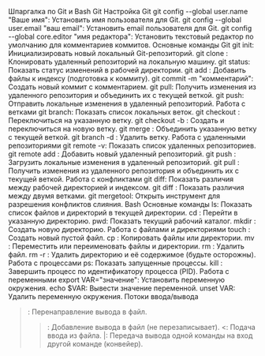 Шпаргалка по Git и Bash
Git
Настройка Git
git config --global user.name "Ваше имя": Установить имя пользователя для Git.
git config --global user.email "ваш email": Установить email пользователя для Git.
git config --global core.editor "имя редактора": Установить текстовый редактор по умолчанию для комментариев коммитов.
Основные команды Git
git init: Инициализировать новый локальный Git-репозиторий.
git clone <url>: Клонировать удаленный репозиторий на локальную машину.
git status: Показать статус изменений в рабочей директории.
git add <file>: Добавить файлы к индексу (подготовка к коммиту).
git commit -m "комментарий": Создать новый коммит с комментарием.
git pull: Получить изменения из удаленного репозитория и объединить их с текущей веткой.
git push: Отправить локальные изменения в удаленный репозиторий.
Работа с ветками
git branch: Показать список локальных веток.
git checkout <branch-name>: Переключиться на указанную ветку.
git checkout -b <new-branch-name>: Создать и переключиться на новую ветку.
git merge <branch-name>: Объединить указанную ветку с текущей веткой.
git branch -d <branch-name>: Удалить ветку.
Работа с удаленными репозиториями
git remote -v: Показать список удаленных репозиториев.
git remote add <name> <url>: Добавить новый удаленный репозиторий.
git push <remote> <branch>: Загрузить локальные изменения в удаленный репозиторий.
git pull <remote> <branch>: Получить изменения из удаленного репозитория и объединить их с текущей веткой.
Работа с конфликтами
git diff: Показать различия между рабочей директорией и индексом.
git diff <branch1> <branch2>: Показать различия между двумя ветками.
git mergetool: Открыть инструмент для разрешения конфликтов слияния.
Bash
Основные команды
ls: Показать список файлов и директорий в текущей директории.
cd <directory>: Перейти в указанную директорию.
pwd: Показать текущий рабочий каталог.
mkdir <directory>: Создать новую директорию.
Работа с файлами и директориями
touch <file>: Создать новый пустой файл.
cp <source> <destination>: Копировать файлы или директории.
mv <source> <destination>: Переместить или переименовать файлы и директории.
rm <file>: Удалить файл.
rm -r <directory>: Удалить директорию и её содержимое (будьте осторожны).
Работа с процессами
ps: Показать запущенные процессы.
kill <pid>: Завершить процесс по идентификатору процесса (PID).
Работа с переменными
export VAR="значение": Установить переменную окружения.
echo $VAR: Вывести значение переменной.
unset VAR: Удалить переменную окружения.
Потоки ввода/вывода
>: Перенаправление вывода в файл.
>>: Добавление вывода в файл (не перезаписывает).
<: Подача ввода из файла.
|: Передача вывода одной команды на вход другой команде (конвейер).